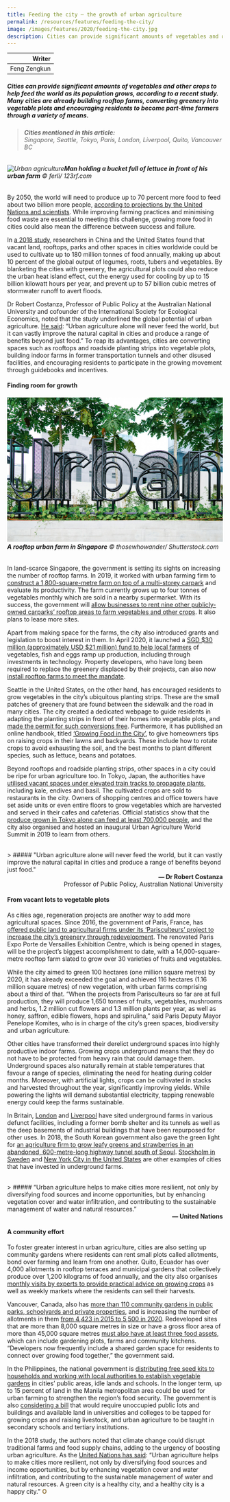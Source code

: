 ```yaml
---
title: Feeding the city – the growth of urban agriculture
permalink: /resources/features/feeding-the-city/
image: /images/features/2020/feeding-the-city.jpg
description: Cities can provide significant amounts of vegetables and other crops to help feed the world as its population grows, according to a recent study. Many cities are already building rooftop farms, converting greenery into vegetable plots and encouraging residents to become part-time farmers through a variety of means.
---
```


| Writer |
|---:|
| Feng Zengkun |

##### Cities can provide significant amounts of vegetables and other crops to help feed the world as its population grows, according to a recent study. Many cities are already building rooftop farms, converting greenery into vegetable plots and encouraging residents to become part-time farmers through a variety of means.

> ###### **Cities mentioned in this article:** <br> Singapore, Seattle, Tokyo, Paris, London, Liverpool, Quito, Vancouver BC

###### ![Urban agriculture](/images/features/2020/feeding-the-city.jpg/)**Man holding a bucket full of lettuce in front of his urban farm** © ferli/ 123rf.com

By 2050, the world will need to produce up to 70 percent more food to feed about two billion more people, [according to projections by the United Nations and scientists](https://theconversation.com/we-dont-need-to-double-world-food-production-by-2050-heres-why-74211). While improving farming practices and minimising food waste are essential to meeting this challenge, growing more food in cities could also mean the difference between success and failure. 

In [a 2018 study](https://agupubs.onlinelibrary.wiley.com/doi/full/10.1002/2017EF000536), researchers in China and the United States found that vacant land, rooftops, parks and other spaces in cities worldwide could be used to cultivate up to 180 million tonnes of food annually, making up about 10 percent of the global output of legumes, roots, tubers and vegetables. By blanketing the cities with greenery, the agricultural plots could also reduce the urban heat island effect, cut the energy used for cooling by up to 15 billion kilowatt hours per year, and prevent up to 57 billion cubic metres of stormwater runoff to avert floods.

Dr Robert Costanza, Professor of Public Policy at the Australian National University and cofounder of the International Society for Ecological Economics, noted that the study underlined the global potential of urban agriculture. [He said](https://www.citylab.com/environment/2018/02/big-data-suggests-big-potential-for-urban-farming/552770/): “Urban agriculture alone will never feed the world, but it can vastly improve the natural capital in cities and produce a range of benefits beyond just food.” To reap its advantages, cities are converting spaces such as rooftops and roadside planting strips into vegetable plots, building indoor farms in former transportation tunnels and other disused facilities, and encouraging residents to participate in the growing movement through guidebooks and incentives. 

#### **Finding room for growth**

###### ![A rooftop urban farm in Singapore](/images/features/2020/urban-farm-sg.jpg/)**A rooftop urban farm in Singapore** © thosewhowander/ Shutterstock.com

In land-scarce Singapore, the government is setting its sights on increasing the number of rooftop farms. In 2019, it worked with urban farming firm to [construct a 1,800-square-metre farm on top of a multi-storey carpark](https://www.straitstimes.com/singapore/urban-farm-to-grow-four-tonnes-of-vegetables-a-month-on-top-of-hdb-carpark) and evaluate its productivity. The farm currently grows up to four tonnes of vegetables monthly which are sold in a nearby supermarket. With its success, the government will [allow businesses to rent nine other publicly-owned carparks’ rooftop areas to farm vegetables and other crops](https://www.straitstimes.com/singapore/nine-multi-storey-carpark-rooftops-in-singapore-to-be-converted-to-urban-farms). It also plans to lease more sites. 

Apart from making space for the farms, the city also introduced grants and legislation to boost interest in them. In April 2020, it launched a [SGD $30 million (approximately USD $21 million) fund to help local farmers](https://www.channelnewsasia.com/news/singapore/singapore-food-security-30-million-grant-eggs-vegetables-fish-12621414) of vegetables, fish and eggs ramp up production, including through investments in technology. Property developers, who have long been required to replace the greenery displaced by their projects, can also now [install rooftop farms to meet the mandate](https://www.ura.gov.sg/Corporate/Media-Room/Media-Releases/pr17-77). 

Seattle in the United States, on the other hand, has encouraged residents to grow vegetables in the city’s ubiquitous planting strips. These are the small patches of greenery that are found between the sidewalk and the road in many cities. The city created a dedicated webpage to guide residents in adapting the planting strips in front of their homes into vegetable plots, and [made the permit for such conversions free](https://www.seattle.gov/transportation/permits-and-services/permits/planting-in-the-right-of-way). Furthermore, it has published an online handbook, titled [‘Growing Food in the City’](https://www.seattle.gov/Documents/Departments/SPU/EnvironmentConservation/GrowingFoodintheCityBroch.pdf), to give homeowners tips on raising crops in their lawns and backyards. These include how to rotate crops to avoid exhausting the soil, and the best months to plant different species, such as lettuce, beans and potatoes. 

Beyond rooftops and roadside planting strips, other spaces in a city could be ripe for urban agriculture too. In Tokyo, Japan, the authorities have [utilised vacant spaces under elevated train tracks to propagate plants](https://www.straitstimes.com/asia/east-asia/goats-pigs-and-veggies-crop-up-in-urban-tokyo), including kale, endives and basil. The cultivated crops are sold to restaurants in the city. Owners of shopping centres and office towers have set aside units or even entire floors to grow vegetables which are harvested and served in their cafes and cafeterias. Official statistics show that the [produce grown in Tokyo alone can feed at least 700,000 people](http://english.agrinews.co.jp/?p=8976), and the city also organised and hosted an inaugural Urban Agriculture World Summit in 2019 to learn from others.

<br>
> ##### "Urban agriculture alone will never feed the world, but it can vastly improve the natural capital in cities and produce a range of benefits beyond just food."

<div align="right"><b>— Dr Robert Costanza</b> <br> Professor of Public Policy, Australian National University</div>

#### **From vacant lots to vegetable plots**

As cities age, regeneration projects are another way to add more agricultural spaces. Since 2016, the government of Paris, France, has [offered public land to agricultural firms under its ‘Parisculteurs’ project to increase the city’s greenery through redevelopment](https://www.aljazeera.com/news/2019/12/eat-city-urban-farmers-paris-191205152844562.html). The renovated Paris Expo Porte de Versailles Exhibition Centre, which is being opened in stages, will be the project’s biggest accomplishment to date, with a 14,000-square-metre rooftop farm slated to grow over 30 varieties of fruits and vegetables. 

While the city aimed to green 100 hectares (one million square metres) by 2020, it has already exceeded the goal and achieved 116 hectares (1.16 million square metres) of new vegetation, with urban farms comprising about a third of that. “When the projects from Parisculteurs so far are at full production, they will produce 1,650 tonnes of fruits, vegetables, mushrooms and herbs, 1.2 million cut flowers and 1.3 million plants per year, as well as honey, saffron, edible flowers, hops and spirulina,” said Paris Deputy Mayor Penelope Komites, who is in charge of the city’s green spaces, biodiversity and urban agriculture.

Other cities have transformed their derelict underground spaces into highly productive indoor farms. Growing crops underground means that they do not have to be protected from heavy rain that could damage them. Underground spaces also naturally remain at stable temperatures that favour a range of species, eliminating the need for heating during colder months. Moreover, with artificial lights, crops can be cultivated in stacks and harvested throughout the year, significantly improving yields. While powering the lights will demand substantial electricity, tapping renewable energy could keep the farms sustainable. 

In Britain, [London](https://www.theguardian.com/environment/2019/feb/10/urban-farming-feeding-cities-of-the-future) and [Liverpool](https://www.theguardian.com/environment/2019/dec/26/farming-of-the-future-rise-of-hydroponic-food-labs-thomas-myers) have sited underground farms in various defunct facilities, including a former bomb shelter and its tunnels as well as the deep basements of industrial buildings that have been repurposed for other uses. In 2018, the South Korean government also gave the green light for [an agriculture firm to grow leafy greens and strawberries in an abandoned, 600-metre-long highway tunnel south of Seoul](https://edition.cnn.com/2019/12/09/asia/south-korea-vertical-farm-intl-c2e/index.html). [Stockholm in Sweden](https://www.fastcompany.com/40503488/this-underground-urban-farm-also-heats-the-building-above-it) and [New York City in the United States](https://newyork.cbslocal.com/2019/04/17/from-basement-to-table-underground-farm-grows-specialty-items-in-manhattan/) are other examples of cities that have invested in underground farms.

<br>
> ##### “Urban agriculture helps to make cities more resilient, not only by diversifying food sources and income opportunities, but by enhancing vegetation cover and water infiltration, and contributing to the sustainable management of water and natural resources.”

<div align="right"><b>— United Nations</b></div>

#### **A community effort**

To foster greater interest in urban agriculture, cities are also setting up community gardens where residents can rent small plots called allotments, bond over farming and learn from one another. Quito, Ecuador has over 4,000 allotments in rooftop terraces and municipal gardens that collectively produce over 1,200 kilograms of food annually, and the city also organises [monthly visits by experts to provide practical advice on growing crops](https://www.dw.com/en/the-gardens-of-quito-urban-farming-in-one-of-the-worlds-highest-cities/a-47913626) as well as weekly markets where the residents can sell their harvests. 

Vancouver, Canada, also has [more than 110 community gardens in public parks, schoolyards and private properties](https://vancouver.ca/people-programs/community-gardens.aspx), and is increasing the number of allotments in them [from 4,423 in 2015 to 5,500 in 2020](https://sustain.ubc.ca/sites/default/files/2019-59_Evaluating%20and%20Assessing%20Food%20System%20Indicators_Lambie.pdf). Redeveloped sites that are more than 8,000 square metres in size or have a gross floor area of more than 45,000 square metres [must also have at least three food assets](https://vancouver.ca/files/cov/greenest-city-action-plan-implementation-update-2018-2019.pdf), which can include gardening plots, farms and community kitchens. “Developers now frequently include a shared garden space for residents to connect over growing food together,” the government said. 

In the Philippines, the national government is [distributing free seed kits to households and working with local authorities to establish vegetable gardens](https://business.mb.com.ph/2020/05/06/growing-own-food-will-be-the-new-normal-after-covid-19/) in cities’ public areas, idle lands and schools. In the longer term, up to 15 percent of land in the Manila metropolitan area could be used for urban farming to strengthen the region’s food security. The government is also [considering a bill](https://senate.gov.ph/lis/bill_res.aspx?congress=18&q=SBN-257) that would require unoccupied public lots and buildings and available land in universities and colleges to be tapped for growing crops and raising livestock, and urban agriculture to be taught in secondary schools and tertiary institutions. 

In the 2018 study, the authors noted that climate change could disrupt traditional farms and food supply chains, adding to the urgency of boosting urban agriculture. As the [United Nations has said](http://www.fao.org/3/i2177e/i2177e00.pdf): “Urban agriculture helps to make cities more resilient, not only by diversifying food sources and income opportunities, but by enhancing vegetation cover and water infiltration, and contributing to the sustainable management of water and natural resources. A green city is a healthy city, and a healthy city is a happy city.” **<font color="#967942">O</font>**
